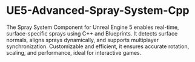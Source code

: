 # UE5-Advanced-Spray-System-Cpp
 The Spray System Component for Unreal Engine 5 enables real-time, surface-specific sprays using C++ and Blueprints. It detects surface normals, aligns sprays dynamically, and supports multiplayer synchronization. Customizable and efficient, it ensures accurate rotation, scaling, and performance, ideal for interactive games.
